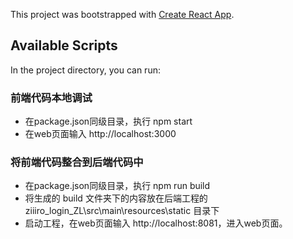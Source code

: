 This project was bootstrapped with [Create React App](https://github.com/facebook/create-react-app).

## Available Scripts

In the project directory, you can run:

### 前端代码本地调试

- 在package.json同级目录，执行 npm start
- 在web页面输入 http://localhost:3000

### 将前端代码整合到后端代码中

- 在package.json同级目录，执行 npm run build
- 将生成的 build 文件夹下的内容放在后端工程的 ziiiro_login_ZL\src\main\resources\static 目录下
- 启动工程，在web页面输入 http://localhost:8081，进入web页面。

### 


